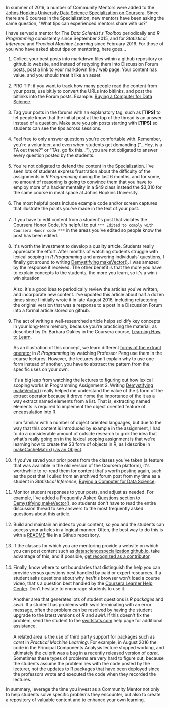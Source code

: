 In summer of 2016, a number of Community Mentors were added to the [Johns Hopkins University Data Science Specialization on Coursera](http://bit.ly/2czgkI7). Since there are 9 courses in the Specialization, new mentors have been asking the same question, "What tips can experienced mentors share with us?"

I have served a mentor for The *Data Scientist's Toolbox* periodically and *R Programming* consistently since September 2015, and for *Statistical Inference* and *Practical Machine Learning* since February 2016. For those of you who have asked about tips on mentoring, here goes...

1. Collect your best posts into markdown files within a github repository or github.io website, and instead of retyping them into Discussion Forum posts, post a link to your markdown file / web page. Your content has value, and you should treat it like an asset.<br><br>
2. PRO TIP: if you want to track how many people read the content from your posts, use bit.ly to convert the URLs into bitlinks, and post the bitlinks into the Forum posts. Example: [Buying a Computer for Data Science](http://bit.ly/2bHgwAY).<br><br>
3. Tag your posts in the forums with an explanatory tag, such as <strong>[TIPS]</strong> to let people know that the initial post at the top of the thread is an answer instead of a question.
Make sure you pin posts starting with <strong>[TIPS]</strong> so students can see the tips across sessions.<br><br>
4. Feel free to only answer questions you're comfortable with. Remember, you're a volunteer, and even when students get demanding ("...Hey, is a TA out there?" or "TAs, go fix this..."), you are not obligated to answer every question posted by the students.<br><br>
5. You're not obligated to defend the content in the Specialization. I've seen lots of students express frustration about the difficulty of the assignments in *R Programming* during the last 6 months, and for some, no amount of reasoning is going to convince them that you have to employ more of a hacker mentality in a $49 class instead the $3,310 for the same course in meat space at Johns Hopkins University.<br><br>
6. The most helpful posts include example code and/or screen captures that illustrate the points you've made in the text of your post.<br><br>
7. If you have to edit content from a student's post that violates the Coursera Honor Code, it's helpful to put `*** Edited to comply with Coursera Honor code ***`  in the areas you've edited so people know the post has been edited.<br><br>
8. It's worth the investment to develop a quality article. Students really appreciate the effort. After months of watching students struggle with lexical scoping in *R Programming* and answering individuals' questions, I finally got around to writing [Demystifying makeVector()](http://bit.ly/2bTXXfq). I was amazed by the response it received. The other benefit is that the more you have to explain concepts to the students, the more you learn, so it's a win / win situation <br><br>Also, it's a good idea to periodically review the articles you've written, and incorporate new content.  I've updated this article about half a dozen times since I initially wrote it in late August 2016, including refactoring the original version that was a response to a post in a Discussion Forum into a formal article stored on github. <br><br>
9. The act of writing a well-researched article helps solidify key concepts in your long-term memory, because you're practicing the material, as described by Dr. Barbara Oakley in the Coursera course, [Learning How to Learn](http://bit.ly/2ceNrxk). <br><br>As an illustration of this concept, we learn different [forms of the extract operator](http://bit.ly/2bzLYTL) in *R Programming* by watching Professor Peng use them in the course lectures. However, the lectures don't explain why to use one form instead of another, you have to abstract the pattern from the specific uses on your own. <br><br>It's a big leap from watching the lectures to figuring out how lexical scoping works in Programming Assignment 2. Writing  [Demystifying makeVector()](http://bit.ly/2bTXXfq) really helped me understand the value of the `$` form of the extract operator because it drove home the importance of the it as a way extract named elements from a list. That is, extracting named elements is required to implement the object oriented feature of encapsulation into R. <br><br> I am familiar with a number of object oriented languages, but due to the way that this content is introduced by example in the assignment, I had to do a considerable amount of outside research to grok the idea that what's really going on in the lexical scoping assignment is that we're learning how to create the S3 form of objects in R, as I describe in [makeCacheMatrix() as an Object](http://bit.ly/2byUe4e). <br><br>
10. If you've saved your prior posts from the classes you've taken (a feature that was available in the old version of the Coursera platform), it's worthwhile to re-read them for content that's worth posting again, such as the post that I culled from an archived forum post from my time as a student in *Statistical Inference*, [Buying a Computer for Data Science](http://bit.ly/2bHgwAY).<br><br>
11. Monitor student responses to your posts, and adjust as needed. For example, I've added a Frequently Asked Questions section to  [Demystifying makeVector()](http://bit.ly/2bTXXfq), so students don't have to read the entire discussion thread to see answers to the most frequently asked questions about this article.<br><br>
12. Build and maintain an index to your content, so you and the students can access your articles in a logical manner. Often, the best way to do this is with a [README](http://bit.ly/2basuUp) file in a Github repository. <br><br>
13. If the classes for which you are mentoring provide a website on which you can post content such as [datasciencespecialization.github.io](http://datasciencespecialization.github.io/index.html), take advantage of this, and if possible, [get recognized as a contributor](http://datasciencespecialization.github.io/about/). <br><br>
14. Finally, know where to set boundaries that distinguish the help you can provide versus questions best handled by paid or expert resources. If a student asks questions about why her/his browser won't load a course video, that's a question best handled by the [Coursera Learner Help Center](http://bit.ly/2c40Ati). Don't hesitate to encourage students to use it. <br><br> Another area that generates lots of student questions is *R packages* and *swirl*. If a student has problems with swirl terminating with an error message, often the problem can be resolved by having the student upgrade to the latest versions of *R* and *swirl*. If this doesn't fix the problem, send the student to the [swirlstats.com](http://swirlstats.com/help.html) help page for additional assistance. <br><br> A related area is the use of third party support for packages such as *caret* in *Practical Machine Learning*. For example, in August 2016 the code in the Principal Components Analysis lecture stopped working, and ultimately the culprit was a bug in a recently released version of *caret*. Sometimes these types of problems are very hard to figure out, because the students assume the problem lies with the code posted by the lecturer, not the updates to R packages that have been deployed since the professors wrote and executed the code when they recorded the lectures. 

In summary, leverage the time you invest as a Community Mentor not only to help students solve specific problems they encounter, but also to create a repository of valuable content and to enhance your own learning.  
